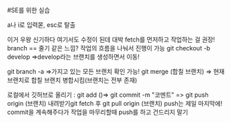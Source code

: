 #SE를 위한 실습

a나 i로 입력몯,
esc로 탈출


이거
우왕 신기하다
여기서도 수정이 된데 대박
  fetch를 먼저하고 작업하는 걸 권장!
  branch == 줄기 같은 느낌? 작업의 흐름을 나눠서 진행이 가능
git checkout -b develop =>develop라는 브랜치를 생성하면서 이동!

git branch -a =>가지고 있는 모든 브랜치 확인 가능!
git merge (합칠 브랜치) => 현재 브랜치로 합칠 브랜치 병합시킴(브랜치는 전부 존재)

로컬에서 깃허브로 올리기 : git add ()=> git commit -m "코멘트" => git push origin (브랜치)
내려받기git fetch 후 git pull origin (브랜치)
push는 제일 마지막에! commit을 계속해주다가 작업을 마무리할때 push를 하고 건드리지 말기
